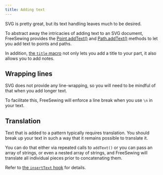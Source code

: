 ```yaml
---
title: Adding text
---
```


SVG is pretty great, but its text handling leaves much to be desired.

To abstract away the intricacies of adding text to an SVG document, FreeSewing
provides the [Point.addText()](/reference/api/point/addtext) and
[Path.addText()](/reference/api/path/addtext) methods to let you add text to
points and paths.

In addition, [the `title` macro](/reference/macros/title) not only lets you add a
title to your part, it also allows you to add notes.

## Wrapping lines

SVG does not provide any line-wrapping, so you will need to be mindful of that when you add longer text.

To facilitate this, FreeSewing will enforce a line break when you use `\n` in your text.

## Translation

Text that is added to a pattern typically requires translation. 
You should break up your text in such a way that it remains possible to translate it.

You can do that either via repeated calls to `addText()` or you can pass an array of strings, or even a nested array of strings, and FreeSewing will translate all individual pieces prior to concatenating them.

<Note compact noP>

Refer to [the `insertText` hook](/reference/hooks/inserttext#notes) for details.
</Note>

